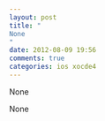 ```yaml
---
layout: post
title: "
None
"
date: 2012-08-09 19:56
comments: true
categories: ios xocde4
---
```


None


None

